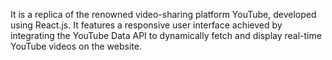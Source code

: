 It is a replica of the renowned video-sharing platform YouTube, developed using React.js. It
features a responsive user interface achieved by integrating the YouTube Data API to dynamically fetch and
display real-time YouTube videos on the website.
